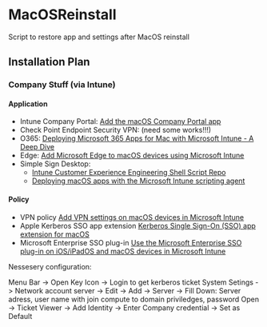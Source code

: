 # MacOSReinstall
Script to restore app and settings after MacOS reinstall

## Installation Plan
### Company Stuff (via Intune)
#### Application
  - Intune Company Portal: [Add the macOS Company Portal app](https://learn.microsoft.com/en-us/mem/intune/apps/apps-company-portal-macos)
  - Check Point Endpoint Security VPN: (need some works!!!)
  - O365: [Deploying Microsoft 365 Apps for Mac with Microsoft Intune - A Deep Dive](https://techcommunity.microsoft.com/t5/intune-customer-success/deploying-microsoft-365-apps-for-mac-with-microsoft-intune-a/ba-p/2243040)
  - Edge: [Add Microsoft Edge to macOS devices using Microsoft Intune](https://learn.microsoft.com/en-us/mem/intune/apps/apps-edge-macos)
  - Simple Sign Desktop:
    - [Intune Customer Experience Engineering Shell Script Repo](https://github.com/microsoft/shell-intune-samples)
    - [Deploying macOS apps with the Microsoft Intune scripting agent](https://techcommunity.microsoft.com/t5/intune-customer-success/deploying-macos-apps-with-the-microsoft-intune-scripting-agent/ba-p/2298072)
#### Policy
  - VPN policy [Add VPN settings on macOS devices in Microsoft Intune](https://learn.microsoft.com/en-us/mem/intune/configuration/vpn-settings-macos)
  - Apple Kerberos SSO app extension [Kerberos Single Sign-On (SSO) app extension for macOS](https://hmaslowski.com/home/f/kerberos-single-sign-on-sso-app-extension-for-macos)
  - Microsoft Enterprise SSO plug-in [Use the Microsoft Enterprise SSO plug-in on iOS/iPadOS and macOS devices in Microsoft Intune](https://learn.microsoft.com/en-us/mem/intune/configuration/use-enterprise-sso-plug-in-ios-ipados-macos)




Nessesery configuration:

Menu Bar -> Open Key Icon -> Login to get kerberos ticket
System Setings -> Network account server -> Edit -> Add -> Server -> Fill Down: Server adress, user name with join compute to domain priviledges, password
Open -> Ticket Viewer -> Add Identity -> Enter Company credential -> Set as Default 
